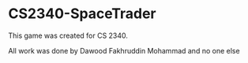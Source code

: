 # CS2340-SpaceTrader

This game was created for CS 2340.

All work was done by Dawood Fakhruddin Mohammad and no one else

